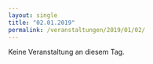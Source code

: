 ```yaml
---
layout: single
title: "02.01.2019"
permalink: /veranstaltungen/2019/01/02/
---
```


Keine Veranstaltung an diesem Tag.
